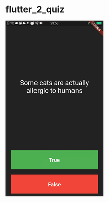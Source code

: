 # flutter_2_quiz
 

![](https://github.com/DonaldKien/flutter_2_quiz/blob/master/flutter_2_quiz.gif)
